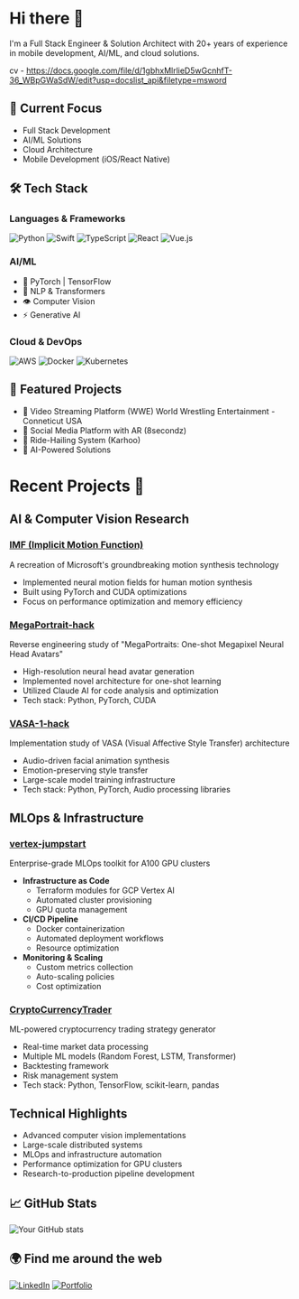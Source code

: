 # Hi there 👋 

I'm a Full Stack Engineer & Solution Architect with 20+ years of experience in mobile development, AI/ML, and cloud solutions.

cv - https://docs.google.com/file/d/1gbhxMlrlieD5wGcnhfT-36_WBpGWaSdW/edit?usp=docslist_api&filetype=msword

## 🔭 Current Focus
- Full Stack Development
- AI/ML Solutions
- Cloud Architecture
- Mobile Development (iOS/React Native)

## 🛠️ Tech Stack
### Languages & Frameworks
![Python](https://img.shields.io/badge/Python-3776AB?style=flat&logo=python&logoColor=white)
![Swift](https://img.shields.io/badge/Swift-FA7343?style=flat&logo=swift&logoColor=white)
![TypeScript](https://img.shields.io/badge/TypeScript-007ACC?style=flat&logo=typescript&logoColor=white)
![React](https://img.shields.io/badge/React-20232A?style=flat&logo=react&logoColor=61DAFB)
![Vue.js](https://img.shields.io/badge/Vue.js-35495E?style=flat&logo=vue.js&logoColor=4FC08D)

### AI/ML
- 🤖 PyTorch | TensorFlow
- 🧠 NLP & Transformers
- 👁️ Computer Vision
- ⚡ Generative AI

### Cloud & DevOps
![AWS](https://img.shields.io/badge/AWS-232F3E?style=flat&logo=amazon-aws&logoColor=white)
![Docker](https://img.shields.io/badge/Docker-2496ED?style=flat&logo=docker&logoColor=white)
![Kubernetes](https://img.shields.io/badge/Kubernetes-326CE5?style=flat&logo=kubernetes&logoColor=white)

## 🌟 Featured Projects
- 🎥 Video Streaming Platform (WWE) World Wrestling Entertainment - Conneticut USA
- 📱 Social Media Platform with AR (8secondz)
- 🚗 Ride-Hailing System (Karhoo)
- 🤖 AI-Powered Solutions


# Recent Projects 🚀

## AI & Computer Vision Research
### [IMF (Implicit Motion Function)](https://github.com/johndpope/IMF) 
A recreation of Microsoft's groundbreaking motion synthesis technology
- Implemented neural motion fields for human motion synthesis
- Built using PyTorch and CUDA optimizations
- Focus on performance optimization and memory efficiency

### [MegaPortrait-hack](https://github.com/johndpope/MegaPortrait-hack)
Reverse engineering study of "MegaPortraits: One-shot Megapixel Neural Head Avatars"
- High-resolution neural head avatar generation
- Implemented novel architecture for one-shot learning
- Utilized Claude AI for code analysis and optimization
- Tech stack: Python, PyTorch, CUDA

### [VASA-1-hack](https://github.com/johndpope/vasa-1-hack)
Implementation study of VASA (Visual Affective Style Transfer) architecture
- Audio-driven facial animation synthesis
- Emotion-preserving style transfer
- Large-scale model training infrastructure
- Tech stack: Python, PyTorch, Audio processing libraries

## MLOps & Infrastructure

### [vertex-jumpstart](https://github.com/johndpope/vertex-jumpstart)
Enterprise-grade MLOps toolkit for A100 GPU clusters
- **Infrastructure as Code**
  - Terraform modules for GCP Vertex AI
  - Automated cluster provisioning
  - GPU quota management
- **CI/CD Pipeline**
  - Docker containerization
  - Automated deployment workflows
  - Resource optimization
- **Monitoring & Scaling**
  - Custom metrics collection
  - Auto-scaling policies
  - Cost optimization

### [CryptoCurrencyTrader]()
ML-powered cryptocurrency trading strategy generator
- Real-time market data processing
- Multiple ML models (Random Forest, LSTM, Transformer)
- Backtesting framework
- Risk management system
- Tech stack: Python, TensorFlow, scikit-learn, pandas

## Technical Highlights
- Advanced computer vision implementations
- Large-scale distributed systems
- MLOps and infrastructure automation
- Performance optimization for GPU clusters
- Research-to-production pipeline development

## 📈 GitHub Stats
![Your GitHub stats](https://github-readme-stats.vercel.app/api?username=johndpope&show_icons=true&theme=dark)

## 🌍 Find me around the web
[![LinkedIn](https://img.shields.io/badge/LinkedIn-0077B5?style=flat&logo=linkedin&logoColor=white)](https://www.linkedin.com/in/jdpope)
[![Portfolio](https://img.shields.io/badge/Portfolio-000000?style=flat&logo=About.me&logoColor=white)](https://goo.gl/zxnLwG)

